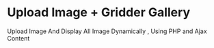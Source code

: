 # Upload Image + Gridder Gallery
Upload Image And Display All Image Dynamically , Using PHP and Ajax Content
